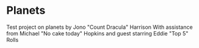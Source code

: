 # Planets
Test project on planets by Jono "Count Dracula" Harrison 
With assistance from Michael "No cake today" Hopkins
and guest starring Eddie "Top 5" Rolls 
